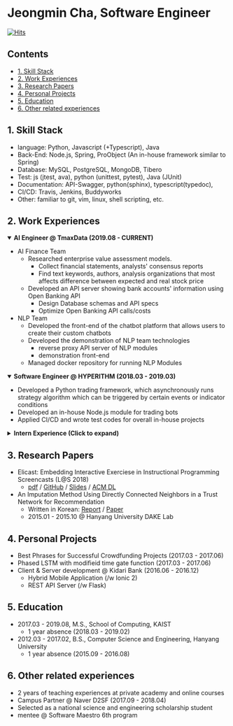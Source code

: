 # **Jeongmin Cha, Software Engineer**
[![Hits](https://hits.seeyoufarm.com/api/count/incr/badge.svg?url=https%3A%2F%2Fgithub.com%2Fjeongmincha%2Fresume)](https://hits.seeyoufarm.com)

## Contents
* [1. Skill Stack](#1-skill-stack)
* [2. Work Experiences](#2-work-experiences)
* [3. Research Papers](#3-research-papers)
* [4. Personal Projects](#4-personal-projects)
* [5. Education](#5-education)
* [6. Other related experiences](#6-other-related-experiences)


## 1. Skill Stack
* language: Python, Javascript (+Typescript), Java
* Back-End: Node.js, Spring, ProObject (An in-house framework similar to Spring)
* Database: MySQL, PostgreSQL, MongoDB, Tibero
* Test: js (jtest, ava), python (unittest, pytest), Java (JUnit)
* Documentation: API-Swagger, python(sphinx), typescript(typedoc), 
* CI/CD: Travis, Jenkins, Buddyworks
* Other: familiar to git, vim, linux, shell scripting, etc.


## 2. Work Experiences
<details open>
<summary style="font-weight: bold">AI Engineer @ TmaxData (2019.08 - CURRENT)</summary>
<div markdown="1">

* AI Finance Team
  * Researched enterprise value assessment models.
    * Collect financial statements, analysts' consensus reports
    * Find text keywords, authors, analysis organizations that most affects difference between expected and real stock price
  * Developed an API server showing bank accounts' information using Open Banking API 
    * Design Database schemas and API specs
    * Optimize Open Banking API calls/costs
* NLP Team
  * Developed the front-end of the chatbot platform that allows users to create their custom chatbots
  * Developed the demonstration of NLP team technologies 
    * reverse proxy API server of NLP modules
    * demonstration front-end
  * Managed docker repository for running NLP Modules
</div>
</details>

<details open>
<summary style="font-weight: bold">Software Engineer @ HYPERITHM (2018.03 - 2019.03)</summary>
<div markdown="1">

* Developed a Python trading framework, which asynchronously runs strategy algorithm which can be triggered by certain events or indicator conditions
* Developed an in-house Node.js module for trading bots
* Applied CI/CD and wrote test codes for overall in-house projects

</div>
</details>
  

<details>
<summary style="font-weight: bold"> Intern Experience (Click to expand)</summary>
<div markdown="1">

* **Research & Developer Intern @ elice (2017.01 - 2017.04)**
  * Researched the correlation between students' grades and events in the mobile service, such as code submission and running.
  * Designed the mobile app navigation and usuability
  * Developed the mobile app with React Native
* **Developer Intern @ Softpub (2016.07 - 2016.08)**
  * Developed a Python script that creates report cards based on the results of students' mock exams
* **Developer Intern @ LG Electronics (2013.07 - 2013.08)**
  * Wrote an in-house manual to setup open WebOS
</div>
</details>


## 3. Research Papers
* Elicast: Embedding Interactive Exerciese in Instructional Programming Screencasts (L@S 2018)
  * [pdf](https://uilab.kaist.ac.kr/assets/research/UIST2018/uist2018_park.pdf) / [GitHub](https://github.com/elicast-research/elicast) / [Slides](https://uilab.kaist.ac.kr/assets/research/LAS2018/las2018_park_slides.pdf) / [ACM DL](https://dl.acm.org/citation.cfm?id=3231657)
* An Imputation Method Using Directly Connected Neighbors in a Trust Network for Recommendation
  * Written in Korean: [Report](https://jeongmincha.github.io/assets/projects/research/recommender-system/recommender-system-report.pdf) / [Paper](https://jeongmincha.github.io/assets/projects/research/recommender-system/recommender-system-paper.pdf)
  * 2015.01 - 2015.10 @ Hanyang University DAKE Lab


## 4. Personal Projects
* Best Phrases for Successful Crowdfunding Projects (2017.03 - 2017.06)
* Phased LSTM with modifieid time gate function (2017.03 - 2017.06)
* Client & Server development @ Kidari Bank (2016.06 - 2016.12)
  * Hybrid Mobile Application (/w Ionic 2)
  * REST API Server (/w Flask)


## 5. Education
* 2017.03 - 2019.08, M.S., School of Computing, KAIST
  * 1 year absence (2018.03 - 2019.02)
* 2012.03 - 2017.02, B.S., Computer Science and Engineering, Hanyang University
  * 1 year absence (2015.09 - 2016.08)


## 6. Other related experiences
* 2 years of teaching experiences at private academy and online courses
* Campus Partner @ Naver D2SF (2017.09 - 2018.04)
* Selected as a national science and engineering scholarship student
* mentee @ Software Maestro 6th program
